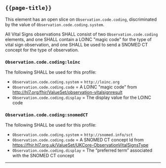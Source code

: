 ## `{{page-title}}`

This element has an open slice on `Observation.code.coding`, discriminated by the value of `Observation.code.coding.system`.

All Vital Signs observations SHALL consist of two `Observation.code.coding` elements, and one SHALL contain a LOINC "magic code" for the type of vital sign observation, and one SHALL be used to send a SNOMED CT concept for the type of observation.

### `Observation.code.coding:loinc`
The following SHALL be used for this profile:
- `Observation.code.coding.system` = `http://loinc.org`
- `Observation.code.coding.code` = A LOINC "magic code" from http://hl7.org/fhir/ValueSet/observation-vitalsignresult
- `Observation.code.coding.display` = The display value for the LOINC code

### `Observation.code.coding:snomedCT`
The following SHALL be used for this profile:
- `Observation.code.coding.system` = `http://snomed.info/sct`
- `Observation.code.coding.code` = A SNOMED CT concept Id from https://fhir.hl7.org.uk/ValueSet/UKCore-ObservationVitalSignsType
- `Observation.code.coding.display` = The “preferred term” associated with the SNOMED CT concept

---